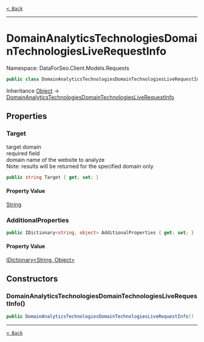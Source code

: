 [`< Back`](./)

---

# DomainAnalyticsTechnologiesDomainTechnologiesLiveRequestInfo

Namespace: DataForSeo.Client.Models.Requests

```csharp
public class DomainAnalyticsTechnologiesDomainTechnologiesLiveRequestInfo
```

Inheritance [Object](https://docs.microsoft.com/en-us/dotnet/api/system.object) → [DomainAnalyticsTechnologiesDomainTechnologiesLiveRequestInfo](./dataforseo.client.models.requests.domainanalyticstechnologiesdomaintechnologiesliverequestinfo)

## Properties

### **Target**

target domain
 <br>required field
 <br>domain name of the website to analyze
 <br>Note: results will be returned for the specified domain only

```csharp
public string Target { get; set; }
```

#### Property Value

[String](https://docs.microsoft.com/en-us/dotnet/api/system.string)<br>

### **AdditionalProperties**

```csharp
public IDictionary<string, object> AdditionalProperties { get; set; }
```

#### Property Value

[IDictionary&lt;String, Object&gt;](https://docs.microsoft.com/en-us/dotnet/api/system.collections.generic.idictionary-2)<br>

## Constructors

### **DomainAnalyticsTechnologiesDomainTechnologiesLiveRequestInfo()**

```csharp
public DomainAnalyticsTechnologiesDomainTechnologiesLiveRequestInfo()
```

---

[`< Back`](./)
